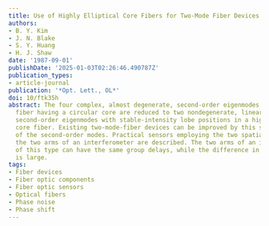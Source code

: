 ```yaml
---
title: Use of Highly Elliptical Core Fibers for Two-Mode Fiber Devices
authors:
- B. Y. Kim
- J. N. Blake
- S. Y. Huang
- H. J. Shaw
date: '1987-09-01'
publishDate: '2025-01-03T02:26:46.490787Z'
publication_types:
- article-journal
publication: '*Opt. Lett., OL*'
doi: 10/ftk35h
abstract: The four complex, almost degenerate, second-order eigenmodes of a two-mode
  fiber having a circular core are reduced to two nondegenerate, linearly polarized
  second-order eigenmodes with stable-intensity lobe positions in a highly elliptical
  core fiber. Existing two-mode-fiber devices can be improved by this stabilization
  of the second-order modes. Practical sensors employing the two spatial modes as
  the two arms of an interferometer are described. The two arms of an interferometer
  of this type can have the same group delays, while the difference in phase delays
  is large.
tags:
- Fiber devices
- Fiber optic components
- Fiber optic sensors
- Optical fibers
- Phase noise
- Phase shift
---
```

